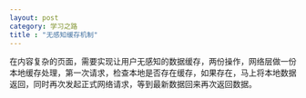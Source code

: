 ```yaml
---
layout: post
category: 学习之路
title : "无感知缓存机制"
---
```


在内容复杂的页面，需要实现让用户无感知的数据缓存，两份操作，网络层做一份本地缓存处理，第一次请求，检查本地是否存在缓存，如果存在，马上将本地数据返回，同时再次发起正式网络请求，等到最新数据回来再次返回数据。